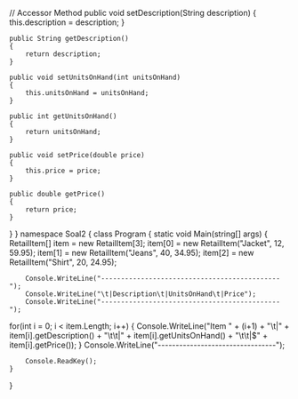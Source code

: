 // Accessor Method
    public void setDescription(String description)
    {
        this.description = description;
    }

    public String getDescription()
    {
        return description;
    }

    public void setUnitsOnHand(int unitsOnHand)
    {
        this.unitsOnHand = unitsOnHand;
    }

    public int getUnitsOnHand()
    {
        return unitsOnHand;
    }

    public void setPrice(double price)
    {
        this.price = price;
    }

    public double getPrice()
    {
        return price;
    }
}
} namespace Soal2 { class Program { static void Main(string[] args) { RetailItem[] item = new RetailItem[3]; item[0] = new RetailItem("Jacket", 12, 59.95); item[1] = new RetailItem("Jeans", 40, 34.95); item[2] = new RetailItem("Shirt", 20, 24.95);

        Console.WriteLine("---------------------------------------------");
        Console.WriteLine("\t|Description\t|UnitsOnHand\t|Price");
        Console.WriteLine("---------------------------------------------");
for(int i = 0; i < item.Length; i++) { Console.WriteLine("Item " + (i+1) + "\t|" + item[i].getDescription() + "\t\t|" + item[i].getUnitsOnHand() + "\t\t|$" + item[i].getPrice()); } Console.WriteLine("---------------------------------");

        Console.ReadKey();
    }
}
